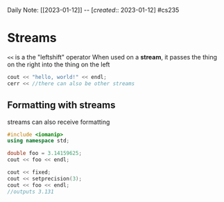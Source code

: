 Daily Note: [[2023-01-12]] -- [*created*:: 2023-01-12] #cs235 

# Streams
`<<` is a the "leftshift" operator
When used on a **stream**, it passes the thing on the right into the thing on the left

```cpp
cout << "hello, world!" << endl;
cerr << //there can also be other streams
```

## Formatting with streams
streams can also receive formatting 

```cpp
#include <iomanip>
using namespace std;

double foo = 3.14159625;
cout << foo << endl;

cout << fixed;
cout << setprecision(3);
cout << foo << endl;
//outputs 3.131
```
